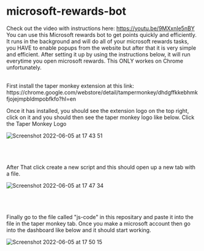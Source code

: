 # microsoft-rewards-bot
Check out the video with instructions here: https://youtu.be/9MXxnIe5nBY
You can use this Microsoft rewards bot to get points quickly and efficiently. It runs in the background and will do all of your microsoft rewards tasks, you HAVE to enable popups from the website but after that it is very simple and efficient. After setting it up by using the instructions below, it will run everytime you open microsoft rewards. This ONLY workes on Chrome unfortunately.

<br />
First install the taper monkey extension at this link: https://chrome.google.com/webstore/detail/tampermonkey/dhdgffkkebhmkfjojejmpbldmpobfkfo?hl=en  
<br />

Once it has installed, you should see the extension logo on the top right, click on it and you should then see the taper monkey logo like below. Click the Taper Monkey Logo

![Screenshot 2022-06-05 at 17 43 51](https://user-images.githubusercontent.com/70839471/172061135-f2d4d694-bb84-4b51-83c0-1801148304cb.png)  
<br />
<br />
<br />


After That click create a new script and this should open up a new tab with a file. 

![Screenshot 2022-06-05 at 17 47 34](https://user-images.githubusercontent.com/70839471/172061271-e80a72c5-f86b-4321-a0f5-460f4567829d.png)  
<br />
<br />
<br />


Finally go to the file called "js-code" in this repositary and paste it into the file in the taper monkey tab. Once you make a microsoft account then go into the dashboard like below and it should start working.

![Screenshot 2022-06-05 at 17 50 15](https://user-images.githubusercontent.com/70839471/172061357-b51b0e53-b95c-4a23-9c51-e2bf2157d23e.png)  

